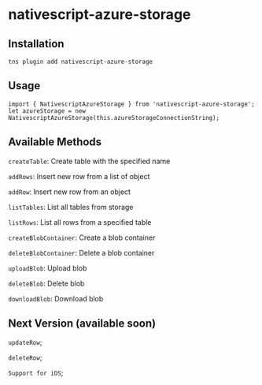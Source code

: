 # nativescript-azure-storage

## Installation
`tns plugin add nativescript-azure-storage`

## Usage

```
import { NativescriptAzureStorage } from 'nativescript-azure-storage';
let azureStorage = new NativescriptAzureStorage(this.azureStorageConnectionString);
```

## Available Methods
`createTable`: Create table with the specified name

`addRows`: Insert new row from a list of object

`addRow`: Insert new row from an object

`listTables`: List all tables from storage

`listRows`: List all rows from a specified table

`createBlobContainer`: Create a blob container

`deleteBlobContainer`: Delete a blob container

`uploadBlob`: Upload blob

`deleteBlob`: Delete blob

`downloadBlob`: Download blob

## Next Version (available soon)
`updateRow`;

`deleteRow`;

`Support for iOS`;
